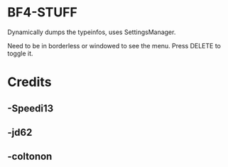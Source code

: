 # BF4-STUFF

Dynamically dumps the typeinfos, uses SettingsManager.

Need to be in borderless or windowed to see the menu. Press DELETE to toggle it.

# Credits
## -Speedi13
## -jd62
## -coltonon
